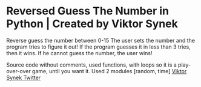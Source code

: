 # Reversed Guess The Number in Python | Created by Viktor Synek
Reverse guess the number between 0-15
The user sets the number and the program tries to figure it out!
If the program guesses it in less than 3 tries, then it wins. If he cannot guess the number, the user wins!


Source code without comments, used functions, with loops so it is a play-over-over game, until you want it. Used 2 modules [random, time] 
[Viktor Synek Twitter](https://www.twitter.com/vAnonyms)
